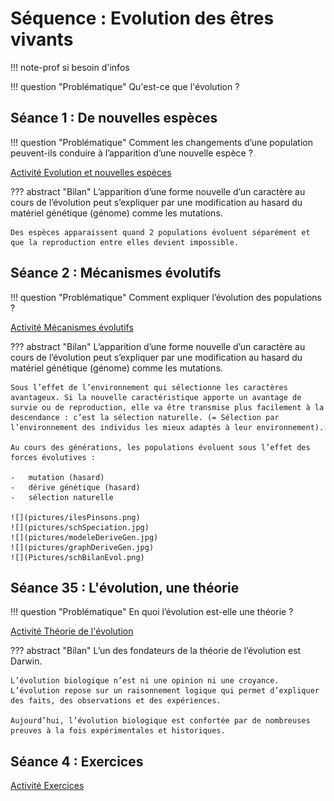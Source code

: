 # Séquence : Evolution des êtres vivants

!!! note-prof
    si besoin d'infos


!!! question "Problématique"
    Qu'est-ce que l'évolution ?
    




## Séance 1 : De nouvelles espèces

!!! question "Problématique"
    Comment les changements d’une population peuvent-ils conduire à l’apparition d’une nouvelle espèce ?

[Activité Evolution et nouvelles espèces](../speciation)




??? abstract "Bilan"
    L’apparition d’une forme nouvelle d’un caractère au cours de l’évolution peut s’expliquer par une modification au hasard du matériel génétique (génome) comme les mutations.
    
    Des espèces apparaissent quand 2 populations évoluent séparément et que la reproduction entre elles devient impossible.


## Séance 2 : Mécanismes évolutifs

!!! question "Problématique"
    Comment expliquer l’évolution des populations ?

[Activité Mécanismes évolutifs](../mecaEvol)




??? abstract "Bilan"
    L’apparition d’une forme nouvelle d’un caractère au cours de l’évolution peut s’expliquer par une modification au hasard du matériel génétique (génome) comme les mutations.

    Sous l’effet de l’environnement qui sélectionne les caractères avantageux. Si la nouvelle caractéristique apporte un avantage de survie ou de reproduction, elle va être transmise plus facilement à la descendance : c’est la sélection naturelle. (= Sélection par l’environnement des individus les mieux adaptés à leur environnement).

    Au cours des générations, les populations évoluent sous l’effet des forces évolutives :

    -   mutation (hasard)
    -   dérive génétique (hasard)
    -   sélection naturelle

    ![](pictures/ilesPinsons.png)
    ![](pictures/schSpeciation.jpg)
    ![](pictures/modeleDeriveGen.jpg)
    ![](pictures/graphDeriveGen.jpg)
    ![](Pictures/schBilanEvol.png)



## Séance 35 : L'évolution, une théorie

!!! question "Problématique"
    En quoi l’évolution est-elle une théorie ?

[Activité Théorie de l'évolution](../theorieEvol)




??? abstract "Bilan"
    L’un des fondateurs de la théorie de l’évolution est Darwin.

    L’évolution biologique n’est ni une opinion ni une croyance. L’évolution repose sur un raisonnement logique qui permet d’expliquer des faits, des observations et des expériences.

    Aujourd’hui, l’évolution biologique est confortée par de nombreuses preuves à la fois expérimentales et historiques.

 


## Séance 4 : Exercices


[Activité Exercices](../exercices)